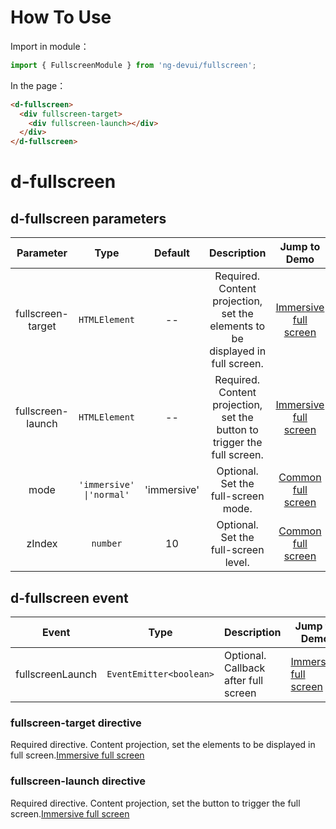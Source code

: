 # How To Use
Import in module：
```ts
import { FullscreenModule } from 'ng-devui/fullscreen';
```
In the page：
```html
<d-fullscreen>
  <div fullscreen-target>
    <div fullscreen-launch></div>
  </div>
</d-fullscreen>
```

# d-fullscreen

## d-fullscreen parameters

| Parameter | Type | Default | Description | Jump to Demo |Global Config| 
| :----------------: | :---------------: | :-----------------------: | :---------: | :------------------------------------: | --------------------------------------------------------- |
| fullscreen-target | `HTMLElement` | -- | Required. Content projection, set the elements to be displayed in full screen. | [Immersive full screen](demo#immersive-full-screen) |
| fullscreen-launch | `HTMLElement` | -- | Required. Content projection, set the button to trigger the full screen. | [Immersive full screen](demo#immersive-full-screen) |
| mode | `'immersive' \|'normal'` | 'immersive' | Optional. Set the full-screen mode. | [Common full screen](demo#general-full-screen) |
| zIndex | `number` | 10 | Optional. Set the full-screen level. | [Common full screen](demo#general-full-screen) |

## d-fullscreen event

| Event | Type | Description | Jump to Demo |
| :--------------: | :---------------------: | :------------------- | --------------------------------------------------------- |
| fullscreenLaunch | `EventEmitter<boolean>` | Optional. Callback after full screen | [Immersive full screen](demo#immersive-full-screen) |

### fullscreen-target directive
Required directive. Content projection, set the elements to be displayed in full screen.[Immersive full screen](demo#immersive-full-screen)

### fullscreen-launch directive
Required directive. Content projection, set the button to trigger the full screen.[Immersive full screen](demo#immersive-full-screen)
